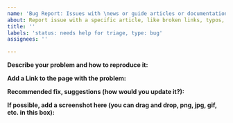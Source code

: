 ```yaml
---
name: 'Bug Report: Issues with \news or guide articles or documentation'
about: Report issue with a specific article, like broken links, typos, missing parts, etc
title: ''
labels: 'status: needs help for triage, type: bug'
assignees: ''

---
```


<!-- 
NOTE: If you want to become an author on freeCodeCamp, you can find everything here: https://www.freecodecamp.org/news/developer-news-style-guide/
-->

**Describe your problem and how to reproduce it:**


**Add a Link to the page with the problem:**


**Recommended fix, suggestions (how would you update it?):**


**If possible, add a screenshot here (you can drag and drop, png, jpg, gif, etc. in this box):**
